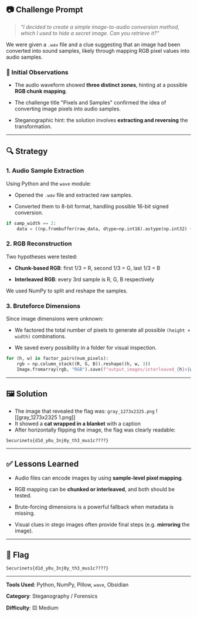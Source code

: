 


## 📷 Challenge Prompt

> _"I decided to create a simple image-to-audio conversion method, which I used to hide a secret image. Can you retrieve it?"_

We were given a `.wav` file and a clue suggesting that an image had been converted into sound samples, likely through mapping RGB pixel values into audio samples.

### 🧠 Initial Observations

- The audio waveform showed **three distinct zones**, hinting at a possible **RGB chunk mapping**.
    
- The challenge title "Pixels and Samples" confirmed the idea of converting image pixels into audio samples.
    
- Steganographic hint: the solution involves **extracting and reversing** the transformation.
    

---

## 🔍 Strategy

### 1. **Audio Sample Extraction**

Using Python and the `wave` module:

- Opened the `.wav` file and extracted raw samples.
    
- Converted them to 8-bit format, handling possible 16-bit signed conversion.
    

```python
if samp_width == 2:
    data = ((np.frombuffer(raw_data, dtype=np.int16).astype(np.int32) + 32768) >> 8).clip(0, 255).astype(np.uint8)
```

### 2. **RGB Reconstruction**

Two hypotheses were tested:

- **Chunk-based RGB**: first 1/3 = R, second 1/3 = G, last 1/3 = B
    
- **Interleaved RGB**: every 3rd sample is R, G, B respectively
    

We used NumPy to split and reshape the samples.

### 3. **Bruteforce Dimensions**

Since image dimensions were unknown:

- We factored the total number of pixels to generate all possible `(height × width)` combinations.
    
- We saved every possibility in a folder for visual inspection.
    

```python
for (h, w) in factor_pairs(num_pixels):
    rgb = np.column_stack((R, G, B)).reshape((h, w, 3))
    Image.fromarray(rgb, "RGB").save(f"output_images/interleaved_{h}x{w}.png")
```

---

## 🖼️ Solution

- The image that revealed the flag was: `gray_1273x2325.png`
    ![[gray_1273x2325 1.png]]
- It showed a **cat wrapped in a blanket** with a caption
- After horizontally flipping the image, the flag was clearly readable:
    

```
Securinets{d1d_y0u_3nj0y_th3_mus1c????}
```

---

## ✅ Lessons Learned

- Audio files can encode images by using **sample-level pixel mapping**.
    
- RGB mapping can be **chunked or interleaved**, and both should be tested.
    
- Brute-forcing dimensions is a powerful fallback when metadata is missing.
    
- Visual clues in stego images often provide final steps (e.g. **mirroring** the image).
    

---

## 🧩 Flag

```
Securinets{d1d_y0u_3nj0y_th3_mus1c????}
```

---

**Tools Used**: Python, NumPy, Pillow, `wave`, Obsidian

**Category**: Steganography / Forensics

**Difficulty**: 🟨 Medium